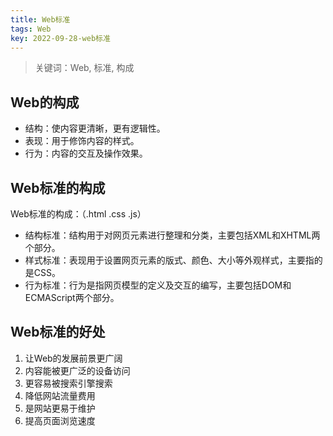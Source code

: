```yaml
---
title: Web标准
tags: Web
key: 2022-09-28-web标准
---
```

> 关键词：Web, 标准, 构成

## Web的构成

* 结构：使内容更清晰，更有逻辑性。
* 表现：用于修饰内容的样式。
* 行为：内容的交互及操作效果。

## Web标准的构成

Web标准的构成：（.html .css .js）

* 结构标准：结构用于对网页元素进行整理和分类，主要包括XML和XHTML两个部分。
* 样式标准：表现用于设置网页元素的版式、颜色、大小等外观样式，主要指的是CSS。
* 行为标准：行为是指网页模型的定义及交互的编写，主要包括DOM和ECMAScript两个部分。



## Web标准的好处

1. 让Web的发展前景更广阔
2. 内容能被更广泛的设备访问
3. 更容易被搜索引擎搜索
4. 降低网站流量费用
5. 是网站更易于维护
6. 提高页面浏览速度
